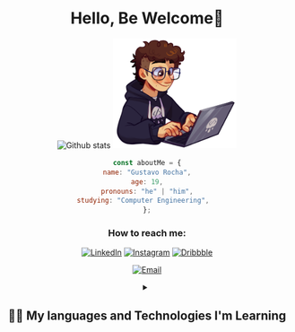 <div align="center">
<h1>Hello, Be Welcome👋</h1>
</div>

<div align="center">  
  <img width="49%" height="195px" src="https://github-readme-stats.vercel.app/api?username=Gus303&show_icons=true&count_private=true&hide_border=true&title_color=ffffff&icon_color=ffffff&text_color=ffffff&bg_color=0d1117" alt="Github stats" />
  
<img height="196" src="img/rcfullhdpcpng.png" alt="codding gus" >


  
<br>
  
  ```javascript
const aboutMe = {
name: "Gustavo Rocha",
age: 19,
pronouns: "he" | "him",
studying: "Computer Engineering",  
};
```

<div align="center">
  <p>
    <h3>How to reach me:</h3>
    <a href="https://www.linkedin.com/in/gustavo-rocha-a047a426a/" target="_blank"><img src="https://img.shields.io/badge/LinkedIn-0077B5?style=for-the-badge&logo=linkedin&logoColor=white" alt="LinkedIn"></a>
    <a href="https://www.instagram.com/delaroche303/" target="_blank" ><img src="https://img.shields.io/badge/Instagram-E4405F?style=for-the-badge&logo=instagram&logoColor=white" alt="Instagram"></a>
    <a href="https://dribbble.com/Gus303" target="_blank" ><img src="https://img.shields.io/badge/Dribbble-EA4C89?style=for-the-badge&logo=dribbble&logoColor=white" alt="Dribbble"></a>
</p>
<p>
     <a href="mailto:gurocha05@gmail.com"> <img height="25px" src="https://img.shields.io/badge/gurocha05%40gmail.com-%23EA4335?style=social&logo=gmail&logoColor=%23EA4335&label=Gmail&labelColor=%23EA4335&color=%23EA4335" alt="Email"> </a>
</p>
</div>
 
  <details> 
  <summary><h2>👨‍💻 My languages and Technologies I'm Learning</h2></summary>
    
  <h3 align="left">💻 Languages & Technologies</h3>
  <!-- I'm still studying them -->
  
  <p>
      <img align="left" alt="HTML" width="50px" src="https://cdn.jsdelivr.net/gh/devicons/devicon@latest/icons/html5/html5-original.svg"/>
      <img align="left" alt="CSS" width="50px" src="https://cdn.jsdelivr.net/gh/devicons/devicon@latest/icons/css3/css3-original.svg" />
      <img align="left" alt="Python" width="50px" src="https://cdn.jsdelivr.net/gh/devicons/devicon@latest/icons/python/python-original.svg" />  
      <img align="left" alt="JavaScript" width="50px" src="https://cdn.jsdelivr.net/gh/devicons/devicon@latest/icons/javascript/javascript-original.svg" />
      <img align="left" alt="TypeScript" width="50px" src="https://cdn.jsdelivr.net/gh/devicons/devicon@latest/icons/typescript/typescript-original.svg" />
      <img align="left" alt="React" width="50px" src="https://cdn.jsdelivr.net/gh/devicons/devicon@latest/icons/react/react-original.svg" />
      <img align="left" alt="NodeJS" width="50px" src="https://img.icons8.com/fluency/48/node-js.png" />
      <img align="left" alt="Yarn" width="50px" src="https://cdn.jsdelivr.net/gh/devicons/devicon@latest/icons/yarn/yarn-original.svg" />
      <img align="left" alt="Docker" width="50px" src="https://cdn.jsdelivr.net/gh/devicons/devicon@latest/icons/docker/docker-plain.svg" />
      <img align="left" alt="MySQL" width="50px" src="https://cdn.jsdelivr.net/gh/devicons/devicon@latest/icons/mysql/mysql-original.svg" />
      <img align="left" alt="Postgres" width="50px" src="https://cdn.jsdelivr.net/gh/devicons/devicon@latest/icons/postgresql/postgresql-original.svg" />    

  </p>

 <br/>
 <br/>
 <br/>
 <br/>
 <br/>
 <br/>

  <h3 align="left">🧰 Programs</h3>
  <p>
          <img align="left" alt="VSCode" width="50px" src="https://cdn.jsdelivr.net/gh/devicons/devicon@latest/icons/vscode/vscode-original.svg" />
          <img align="left" alt="Postman" width="50px" src="https://cdn.jsdelivr.net/gh/devicons/devicon@latest/icons/postman/postman-plain.svg" />
          <img align="left" alt="Canva" width="50px" src="https://cdn.jsdelivr.net/gh/devicons/devicon@latest/icons/canva/canva-original.svg" />
          <img align="left" alt="Figma" width="50px" src="https://img.icons8.com/color/48/figma--v1.png" />
          <img align="left" alt="Gimp" width="55px" src="https://cdn.jsdelivr.net/gh/devicons/devicon@latest/icons/gimp/gimp-plain.svg" />
          <img align="left" alt="Office" width="48px" src="https://img.icons8.com/color/48/microsoft-office-2019.png"/>
          <img align="left" alt="PowerBI" width="40px" src="https://upload.wikimedia.org/wikipedia/commons/c/cf/New_Power_BI_Logo.svg">

          
  </p>
</details>
